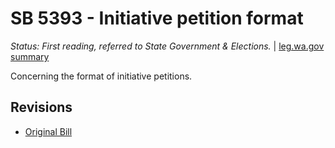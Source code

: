 # SB 5393 - Initiative petition format
*Status: First reading, referred to State Government & Elections.* | [leg.wa.gov summary](https://app.leg.wa.gov/billsummary?BillNumber=5393&Year=2021)

Concerning the format of initiative petitions.

## Revisions
* [Original Bill](1/)